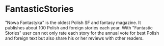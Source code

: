# FantasticStories
"Nowa Fantastyka" is the oldest Polish SF and fantasy magazine. It publishes about 100 Polish and foreign stories each year. With "Fantastic Stories" user can not only rate each story for the annual vote for best Polish and foreign text but also share his or her reviews with other readers.
